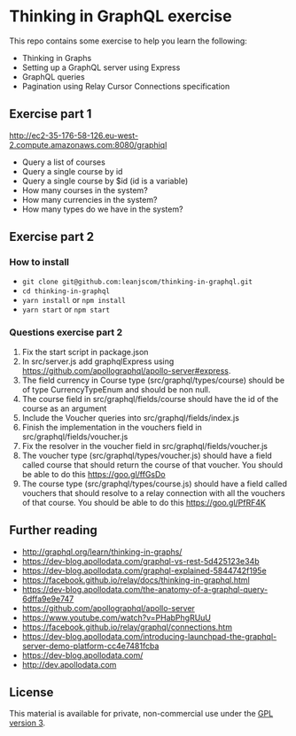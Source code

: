 Thinking in GraphQL exercise
=========================

This repo contains some exercise to help you learn the following:

- Thinking in Graphs
- Setting up a GraphQL server using Express
- GraphQL queries
- Pagination using Relay Cursor Connections specification

## Exercise part 1

http://ec2-35-176-58-126.eu-west-2.compute.amazonaws.com:8080/graphiql

* Query a list of courses
* Query a single course by id
* Query a single course by $id  (id is a variable)
* How many courses in the system?
* How many currencies in the system?
* How many types do we have in the system?

## Exercise part 2


### How to install

- `git clone git@github.com:leanjscom/thinking-in-graphql.git`
- `cd thinking-in-graphql`
- `yarn install` or `npm install`
- `yarn start` or `npm start`

### Questions exercise part 2

1. Fix the start script in package.json
2. In src/server.js add graphqlExpress using https://github.com/apollographql/apollo-server#express.
3. The field currency in Course type (src/graphql/types/course) should be of type CurrencyTypeEnum and should be non null.
4. The course field in src/graphql/fields/course should have the id of the course as an argument
5. Include the Voucher queries into src/graphql/fields/index.js
6. Finish the implementation in the vouchers field in src/graphql/fields/voucher.js
7. Fix the resolver in the voucher field in src/graphql/fields/voucher.js
8. The voucher type (src/graphql/types/voucher.js) should have a field called course that should return the course of that voucher. You should be able to do this https://goo.gl/ffGsDo
9. The course type (src/graphql/types/course.js) should have a field called vouchers that should resolve to a relay connection with all the vouchers of that course. You should be able to do this https://goo.gl/PfRF4K

## Further reading

- http://graphql.org/learn/thinking-in-graphs/
- https://dev-blog.apollodata.com/graphql-vs-rest-5d425123e34b
- https://dev-blog.apollodata.com/graphql-explained-5844742f195e
- https://facebook.github.io/relay/docs/thinking-in-graphql.html
- https://dev-blog.apollodata.com/the-anatomy-of-a-graphql-query-6dffa9e9e747
- https://github.com/apollographql/apollo-server
- https://www.youtube.com/watch?v=PHabPhgRUuU
- https://facebook.github.io/relay/graphql/connections.htm
- https://dev-blog.apollodata.com/introducing-launchpad-the-graphql-server-demo-platform-cc4e7481fcba
- https://dev-blog.apollodata.com/
- http://dev.apollodata.com

## License

This material is available for private, non-commercial use under the [GPL version 3](http://www.gnu.org/licenses/gpl-3.0-standalone.html).
